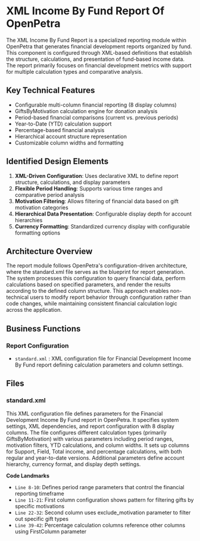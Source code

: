 # XML Income By Fund Report Of OpenPetra

The XML Income By Fund Report is a specialized reporting module within OpenPetra that generates financial development reports organized by fund. This component is configured through XML-based definitions that establish the structure, calculations, and presentation of fund-based income data. The report primarily focuses on financial development metrics with support for multiple calculation types and comparative analysis.

## Key Technical Features

- Configurable multi-column financial reporting (8 display columns)
- GiftsByMotivation calculation engine for donation analysis
- Period-based financial comparisons (current vs. previous periods)
- Year-to-Date (YTD) calculation support
- Percentage-based financial analysis
- Hierarchical account structure representation
- Customizable column widths and formatting

## Identified Design Elements

1. **XML-Driven Configuration**: Uses declarative XML to define report structure, calculations, and display parameters
2. **Flexible Period Handling**: Supports various time ranges and comparative period analysis
3. **Motivation Filtering**: Allows filtering of financial data based on gift motivation categories
4. **Hierarchical Data Presentation**: Configurable display depth for account hierarchies
5. **Currency Formatting**: Standardized currency display with configurable formatting options

## Architecture Overview

The report module follows OpenPetra's configuration-driven architecture, where the standard.xml file serves as the blueprint for report generation. The system processes this configuration to query financial data, perform calculations based on specified parameters, and render the results according to the defined column structure. This approach enables non-technical users to modify report behavior through configuration rather than code changes, while maintaining consistent financial calculation logic across the application.

## Business Functions

### Report Configuration
- `standard.xml` : XML configuration file for Financial Development Income By Fund report defining calculation parameters and column settings.

## Files
### standard.xml

This XML configuration file defines parameters for the Financial Development Income By Fund report in OpenPetra. It specifies system settings, XML dependencies, and report configuration with 8 display columns. The file configures different calculation types (primarily GiftsByMotivation) with various parameters including period ranges, motivation filters, YTD calculations, and column widths. It sets up columns for Support, Field, Total income, and percentage calculations, with both regular and year-to-date versions. Additional parameters define account hierarchy, currency format, and display depth settings.

 **Code Landmarks**
- `Line 8-10`: Defines period range parameters that control the financial reporting timeframe
- `Line 11-21`: First column configuration shows pattern for filtering gifts by specific motivations
- `Line 22-32`: Second column uses exclude_motivation parameter to filter out specific gift types
- `Line 39-42`: Percentage calculation columns reference other columns using FirstColumn parameter

[Generated by the Sage AI expert workbench: 2025-03-30 02:22:57  https://sage-tech.ai/workbench]: #